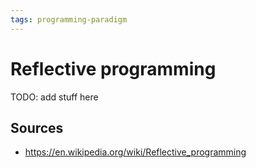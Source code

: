 ```yaml
---
tags: programming-paradigm
---
```


# Reflective programming

TODO: add stuff here

## Sources

- <https://en.wikipedia.org/wiki/Reflective_programming>

